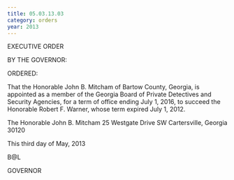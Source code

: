```yaml
---
title: 05.03.13.03
category: orders
year: 2013
---
```

 

EXECUTIVE ORDER

BY THE GOVERNOR:

ORDERED:

That the Honorable John B. Mitcham of Bartow County, Georgia,
is appointed as a member of the Georgia Board of Private
Detectives and Security Agencies, for a term of office ending July
1, 2016, to succeed the Honorable Robert F. Warner, whose term
expired July 1, 2012.

The Honorable John B. Mitcham
25 Westgate Drive SW
Cartersville, Georgia 30120

This third day of May, 2013

 B@L

GOVERNOR

